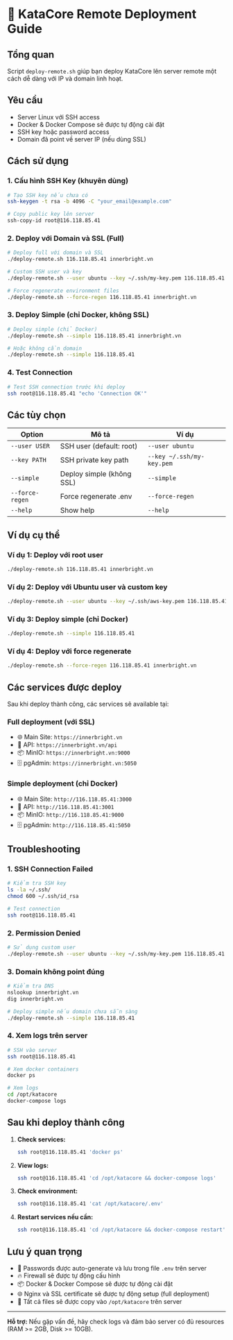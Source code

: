 # 🚀 KataCore Remote Deployment Guide

## Tổng quan
Script `deploy-remote.sh` giúp bạn deploy KataCore lên server remote một cách dễ dàng với IP và domain linh hoạt.

## Yêu cầu
- Server Linux với SSH access
- Docker & Docker Compose sẽ được tự động cài đặt
- SSH key hoặc password access
- Domain đã point về server IP (nếu dùng SSL)

## Cách sử dụng

### 1. Cấu hình SSH Key (khuyên dùng)
```bash
# Tạo SSH key nếu chưa có
ssh-keygen -t rsa -b 4096 -C "your_email@example.com"

# Copy public key lên server
ssh-copy-id root@116.118.85.41
```

### 2. Deploy với Domain và SSL (Full)
```bash
# Deploy full với domain và SSL
./deploy-remote.sh 116.118.85.41 innerbright.vn

# Custom SSH user và key
./deploy-remote.sh --user ubuntu --key ~/.ssh/my-key.pem 116.118.85.41 innerbright.vn

# Force regenerate environment files
./deploy-remote.sh --force-regen 116.118.85.41 innerbright.vn
```

### 3. Deploy Simple (chỉ Docker, không SSL)
```bash
# Deploy simple (chỉ Docker)
./deploy-remote.sh --simple 116.118.85.41 innerbright.vn

# Hoặc không cần domain
./deploy-remote.sh --simple 116.118.85.41
```

### 4. Test Connection
```bash
# Test SSH connection trước khi deploy
ssh root@116.118.85.41 "echo 'Connection OK'"
```

## Các tùy chọn

| Option | Mô tả | Ví dụ |
|--------|-------|--------|
| `--user USER` | SSH user (default: root) | `--user ubuntu` |
| `--key PATH` | SSH private key path | `--key ~/.ssh/my-key.pem` |
| `--simple` | Deploy simple (không SSL) | `--simple` |
| `--force-regen` | Force regenerate .env | `--force-regen` |
| `--help` | Show help | `--help` |

## Ví dụ cụ thể

### Ví dụ 1: Deploy với root user
```bash
./deploy-remote.sh 116.118.85.41 innerbright.vn
```

### Ví dụ 2: Deploy với Ubuntu user và custom key
```bash
./deploy-remote.sh --user ubuntu --key ~/.ssh/aws-key.pem 116.118.85.41 innerbright.vn
```

### Ví dụ 3: Deploy simple (chỉ Docker)
```bash
./deploy-remote.sh --simple 116.118.85.41
```

### Ví dụ 4: Deploy với force regenerate
```bash
./deploy-remote.sh --force-regen 116.118.85.41 innerbright.vn
```

## Các services được deploy

Sau khi deploy thành công, các services sẽ available tại:

### Full deployment (với SSL)
- 🌐 Main Site: `https://innerbright.vn`
- 🚀 API: `https://innerbright.vn/api`
- 📦 MinIO: `https://innerbright.vn:9000`
- 🗄️ pgAdmin: `https://innerbright.vn:5050`

### Simple deployment (chỉ Docker)
- 🌐 Main Site: `http://116.118.85.41:3000`
- 🚀 API: `http://116.118.85.41:3001`
- 📦 MinIO: `http://116.118.85.41:9000`
- 🗄️ pgAdmin: `http://116.118.85.41:5050`

## Troubleshooting

### 1. SSH Connection Failed
```bash
# Kiểm tra SSH key
ls -la ~/.ssh/
chmod 600 ~/.ssh/id_rsa

# Test connection
ssh root@116.118.85.41
```

### 2. Permission Denied
```bash
# Sử dụng custom user
./deploy-remote.sh --user ubuntu --key ~/.ssh/my-key.pem 116.118.85.41 innerbright.vn
```

### 3. Domain không point đúng
```bash
# Kiểm tra DNS
nslookup innerbright.vn
dig innerbright.vn

# Deploy simple nếu domain chưa sẵn sàng
./deploy-remote.sh --simple 116.118.85.41
```

### 4. Xem logs trên server
```bash
# SSH vào server
ssh root@116.118.85.41

# Xem docker containers
docker ps

# Xem logs
cd /opt/katacore
docker-compose logs
```

## Sau khi deploy thành công

1. **Check services:**
   ```bash
   ssh root@116.118.85.41 'docker ps'
   ```

2. **View logs:**
   ```bash
   ssh root@116.118.85.41 'cd /opt/katacore && docker-compose logs'
   ```

3. **Check environment:**
   ```bash
   ssh root@116.118.85.41 'cat /opt/katacore/.env'
   ```

4. **Restart services nếu cần:**
   ```bash
   ssh root@116.118.85.41 'cd /opt/katacore && docker-compose restart'
   ```

## Lưu ý quan trọng

- 🔐 Passwords được auto-generate và lưu trong file `.env` trên server
- 🔥 Firewall sẽ được tự động cấu hình
- 📦 Docker & Docker Compose sẽ được tự động cài đặt
- 🌐 Nginx và SSL certificate sẽ được tự động setup (full deployment)
- 📁 Tất cả files sẽ được copy vào `/opt/katacore` trên server

---

**Hỗ trợ:** Nếu gặp vấn đề, hãy check logs và đảm bảo server có đủ resources (RAM >= 2GB, Disk >= 10GB).
